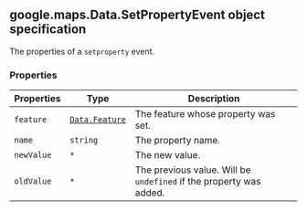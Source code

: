 <h2 id="Data.SetPropertyEvent">
google.maps.Data.SetPropertyEvent
object specification
</h2><p>The properties of a <code>setproperty</code> event.</p><h3>Properties</h3><table summary="interface Data.SetPropertyEvent - Properties" width="100%">
<thead>
<tr><th>Properties</th>
<th>Type</th>
<th>Description</th>
</tr></thead>
<tbody>
<tr>
<td><code>feature</code></td>
<td><code><a href="#Data.Feature">Data.Feature</a></code></td>
<td>The feature whose property was set.</td>
</tr>
<tr>
<td><code>name</code></td>
<td><code>string</code></td>
<td>The property name.</td>
</tr>
<tr>
<td><code>newValue</code></td>
<td><code>*</code></td>
<td>The new value.</td>
</tr>
<tr>
<td><code>oldValue</code></td>
<td><code>*</code></td>
<td>The previous value. Will be <code>undefined</code> if the property was added.</td>
</tr>
</tbody>
</table>